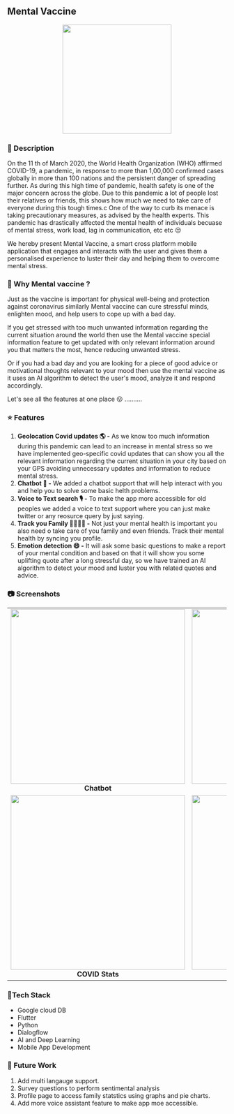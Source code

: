 ## Mental Vaccine

<p align="center">
  <img height = 250 src="https://i.imgur.com/p5tdE1P.png" />
</p>

### 🧠 Description 

On the 11 th of March 2020, the World Health Organization (WHO) affirmed COVID-19, a pandemic, in response to more than 1,00,000 confirmed cases globally in more than 100 nations and the persistent danger of spreading further. As during this high time of pandemic, health safety is one of the major concern across the globe. Due to this pandemic a lot of people
lost their relatives or friends, this shows how much we need to take care of everyone during this tough times.c One of the way to curb its menace is taking precautionary measures, as advised by the health experts. This pandemic has drastically affected the mental health of individuals becuase of mental stress, work load, lag in communication, etc etc :pensive:

We hereby present Mental Vaccine, a smart cross platform mobile application that engages and interacts with the user and gives them a personalised experience to luster their day and helping them to overcome mental stress. 

### 🤔 Why Mental vaccine ? 
Just as the vaccine is important for physical well-being and protection against coronavirus similarly Mental vaccine can cure stressful minds, enlighten mood, and help users to cope up with a bad day.

If you get stressed with too much unwanted information regarding the current situation around the world then use the Mental vaccine special information feature to get updated with only relevant information around you that matters the most, hence reducing unwanted stress.

Or if you had a bad day and you are looking for a piece of good advice or motivational thoughts relevant to your mood then use the mental vaccine as it uses an AI algorithm to detect the user's mood, analyze it and respond accordingly.

Let's see all the features at one place :stuck_out_tongue: ..........

### :star: Features 
1. **Geolocation Covid updates :earth_americas: -** As we know too much information during this pandemic can lead to an increase in mental stress so we have implemented geo-specific covid updates that can show you all the relevant information regarding the current situation in your city based on your GPS avoiding unnecessary updates and information to reduce mental stress.
2. **Chatbot :robot: -** We added a chatbot support that will help interact with you and help you to solve some basic helth problems.
3. **Voice to Text search :studio_microphone: -** To make the app more accessible for old peoples we added a voice to text support where you can just make twitter or any reosurce query by just saying. 
4. **Track you Family :family_man_man_girl_boy: -** Not just your mental health is important you also need o take care of you family and even friends. Track their mental health by syncing you profile.
5. **Emotion detection :smile: -** It will ask some basic questions to make a report of your mental condition and based on that it will show you some uplifting quote after a long stressful day, so we have trained an AI algorithm to detect your mood and luster you with related quotes and advice. 

### :camera: Screenshots

<table>
     <tr>
          <td><img height="400" src="https://i.imgur.com/t9T6Esg.png" /><br /><center><b>Chatbot</b></center></td>
          <td><img height="400" src="https://i.imgur.com/aWtN48h.png" /><br /><center><b>Voice Assistant</b></center></td>
          <td><img height="400" src="https://i.imgur.com/68Yo6Mb.png" /><br /><center><b>Fetched Tweets</b></center></td>
     </tr>
     <tr>
          <td><img height="400" src="https://i.imgur.com/ucI0iDY.png" /><br /><center><b>COVID Stats</b></center></td>
          <td><img height="400" src="https://i.imgur.com/4IGiAYL.png" /><br /><center><b>Family Stats</b></center></td>
       <td><img height="340" src="https://github.com/bits-to-byte/mental-vaccine/blob/main/screenrec/screen.gif?raw=true" /><br /><center><b>Demo</b></center></td>
     </tr>
</table>



### :wrench:Tech Stack

* Google cloud DB
* Flutter
* Python
* Dialogflow
* AI and Deep Learning
* Mobile App Development



### :satellite: Future Work
1. Add multi langauge support.
2. Survey questions to perform sentimental analysis
3. Profile page to access family statstics using graphs and pie charts.
4. Add more voice assistant feature to make app moe accessible.

